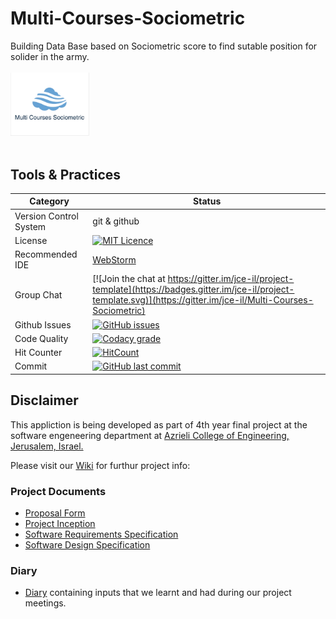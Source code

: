 # Multi-Courses-Sociometric

Building Data Base based on Sociometric score to find sutable position for solider in the army.
<br />
<br />
<img src="https://github.com/AvihaiV/Multi-Courses-Sociometric/blob/master/Material/Pics/Application%20screenshots/Multi%20Courses%20Sociometric%20-%20Logo.jpeg" width="25%"></img>
<br />
<br />


## Tools & Practices

|Category|Status|
|---|---|
| Version Control System| git & github |
| License | [![MIT Licence](https://badges.frapsoft.com/os/mit/mit.svg?v=103)](https://opensource.org/licenses/mit-license.php)| 
| Recommended IDE | [WebStorm](https://www.jetbrains.com/webstorm/) |
| Group Chat | [![Join the chat at https://gitter.im/jce-il/project-template](https://badges.gitter.im/jce-il/project-template.svg)](https://gitter.im/jce-il/Multi-Courses-Sociometric) |
| Github Issues | [![GitHub issues](https://img.shields.io/github/issues/AvihaiV/Multi-Courses-Sociometric.svg?style=flat)](https://github.com/AvihaiV/Multi-Courses-Sociometric/issues) |
|Code Quality | [![Codacy grade](https://img.shields.io/codacy/grade/e27821fb6289410b8f58338c7e0bc686.svg)](https://github.com/AvihaiV/Multi-Courses-Sociometric)|
| Hit Counter | [![HitCount](http://hits.dwyl.io/AvihaiV/Multi-Courses-Sociometric.svg)](http://hits.dwyl.io/AvihaiV/Multi-Courses-Sociometric) |
| Commit | [![GitHub last commit](https://img.shields.io/github/last-commit/google/skia.svg)](https://github.com/AvihaiV/Multi-Courses-Sociometric)|





## Disclaimer
This appliction is being developed as part of 4th year final project at the software engeneering department at [Azrieli College of Engineering, Jerusalem, Israel.](http://english.jce.ac.il/)

Please visit our [Wiki](https://github.com/AvihaiV/Multi-Courses-Sociometric/wiki) for furthur project info: 


### Project Documents
- [Proposal Form](https://github.com/AvihaiV/Multi-Courses-Sociometric/blob/master/Material/Forms/%D7%98%D7%95%D7%A4%D7%A1%20%D7%94%D7%A6%D7%A2%D7%94%20-%20%D7%A1%D7%95%D7%A6%D7%99%D7%95%D7%9E%D7%98%D7%A8%D7%99%20%D7%9E%D7%A8%D7%95%D7%91%D7%94%20%D7%A7%D7%95%D7%A8%D7%A1%D7%99%D7%9D%20.pdf)
- [Project Inception](../../wiki/inception)
- [Software Requirements Specification](../../wiki/srs)
- [Software Design Specification](../../wiki/sds)

### Diary
- [Diary](https://github.com/AvihaiV/Multi-Courses-Sociometric/wiki/Project-Diary) containing inputs that we learnt and had during our project meetings.




